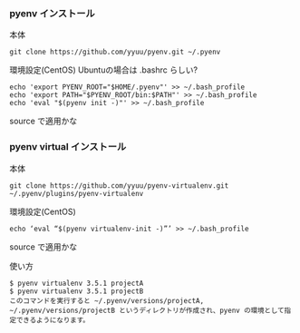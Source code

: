 

### pyenv インストール
本体
```
git clone https://github.com/yyuu/pyenv.git ~/.pyenv
```

環境設定(CentOS)
Ubuntuの場合は .bashrc らしい?
```
echo 'export PYENV_ROOT="$HOME/.pyenv"' >> ~/.bash_profile
echo 'export PATH="$PYENV_ROOT/bin:$PATH"' >> ~/.bash_profile
echo 'eval "$(pyenv init -)"' >> ~/.bash_profile
```

source で適用かな

### pyenv virtual インストール
本体
```
git clone https://github.com/yyuu/pyenv-virtualenv.git ~/.pyenv/plugins/pyenv-virtualenv
```

環境設定(CentOS)
```
echo ‘eval “$(pyenv virtualenv-init -)”’ >> ~/.bash_profile
```

source で適用かな

使い方
```
$ pyenv virtualenv 3.5.1 projectA
$ pyenv virtualenv 3.5.1 projectB
このコマンドを実行すると ~/.pyenv/versions/projectA, ~/.pyenv/versions/projectB というディレクトリが作成され、pyenv の環境として指定できるようになります。
```
